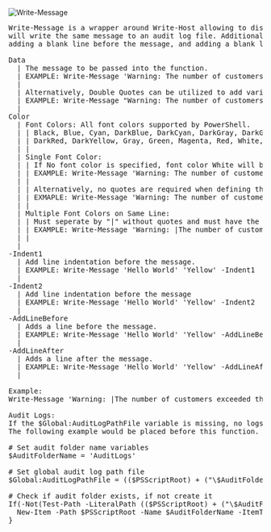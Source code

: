 ![Write-Message](https://github.com/DecimalZero/Dz.Write-Message/tree/main/Images/Write-Message.png?raw=true)

<pre>
Write-Message is a wrapper around Write-Host allowing to display multiple colors of text on one line, and
will write the same message to an audit log file. Additional formatting includes line message indentation,
adding a blank line before the message, and adding a blank line after the message.
  
Data  
  | The message to be passed into the function.  
  | EXAMPLE: Write-Message 'Warning: The number of customers exceeded the maximum number of 39!!' 'Yellow'  
  |  
  | Alternatively, Double Quotes can be utilized to add variables.  
  | EXAMPLE: Write-Message "Warning: The number of customers exceeded the maximum number of $MaxNumber!!" 'Yellow'  
  |  
Color  
  | Font Colors: All font colors supported by PowerShell.  
  | | Black, Blue, Cyan, DarkBlue, DarkCyan, DarkGray, DarkGreen, DarkMagenta  
  | | DarkRed, DarkYellow, Gray, Green, Magenta, Red, White, & Yellow  
  | |  
  | Single Font Color:  
  | | If No font color is specified, font color White will be used.  
  | | EXAMPLE: Write-Message 'Warning: The number of customers exceeded the maximum number of 39!!'  
  | |   
  | | Alternatively, no quotes are required when defining the color.  
  | | EXMAPLE: Write-Message 'Warning: The number of customers exceeded the maximum number of 39!!' Red  
  | |  
  | Multiple Font Colors on Same Line:  
  | | Must seperate by "|" without quotes and must have the exact number of "|" as in the message.  
  | | EXAMPLE: Write-Message 'Warning: |The number of customers exceeded the maximum number of |39|!!' 'Red|White|Yellow|White'  
  | |  
  |  
-Indent1  
  | Add line indentation before the message.  
  | EXAMPLE: Write-Message 'Hello World' 'Yellow' -Indent1  
  |  
-Indent2  
  | Add line indentation before the message  
  | EXAMPLE: Write-Message 'Hello World' 'Yellow' -Indent2  
  |  
-AddLineBefore  
  | Adds a line before the message.  
  | EXAMPLE: Write-Message 'Hello World' 'Yellow' -AddLineBefore  
  |  
-AddLineAfter  
  | Adds a line after the message.  
  | EXAMPLE: Write-Message 'Hello World' 'Yellow' -AddLineAfter  
  |  

Example:
Write-Message 'Warning: |The number of customers exceeded the maximum number of |39|!!' 'Red|Cyan|Yellow|Cyan' -Indent2 -AddLineBefore -AddLineAfter

Audit Logs:
If the $Global:AuditLogPathFile variable is missing, no logs will be written.  
The following example would be placed before this function.  
  
# Set audit folder name variables  
$AuditFolderName = 'AuditLogs'  
  
# Set global audit log path file  
$Global:AuditLogPathFile = (($PSScriptRoot) + ("\$AuditFolderName\") + ($(get-date -f yyyy-MM-dd-HH-mm-ss)) + ('-SomeFileName.log'))  
  
# Check if audit folder exists, if not create it  
If(-Not(Test-Path -LiteralPath (($PSScriptRoot) + ("\$AuditFolderName")))){  
  New-Item -Path $PSScriptRoot -Name $AuditFolderName -ItemType "Directory" | Out-Null  
}
</pre>
